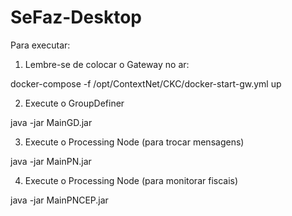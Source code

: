 # SeFaz-Desktop

Para executar:

1) Lembre-se de colocar o Gateway no ar:

docker-compose -f /opt/ContextNet/CKC/docker-start-gw.yml up

2) Execute o GroupDefiner

java -jar MainGD.jar

3) Execute o Processing Node (para trocar mensagens)

java -jar MainPN.jar

4) Execute o Processing Node (para monitorar fiscais) 

java -jar MainPNCEP.jar

